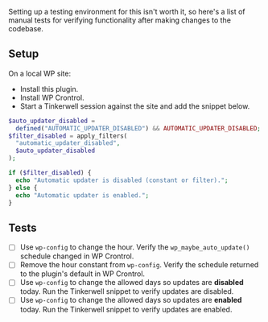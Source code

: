 Setting up a testing environment for this isn't worth it, so here's a list of manual tests for verifying functionality after making changes to the codebase.

## Setup
On a local WP site:
- Install this plugin.
- Install WP Crontrol.
- Start a Tinkerwell session against the site and add the snippet below.

```php
$auto_updater_disabled =
  defined("AUTOMATIC_UPDATER_DISABLED") && AUTOMATIC_UPDATER_DISABLED;
$filter_disabled = apply_filters(
  "automatic_updater_disabled",
  $auto_updater_disabled
);

if ($filter_disabled) {
  echo "Automatic updater is disabled (constant or filter).";
} else {
  echo "Automatic updater is enabled.";
}
```

## Tests
- [ ] Use `wp-config` to change the hour. Verify the `wp_maybe_auto_update()` schedule changed in WP Crontrol.
- [ ] Remove the hour constant from `wp-config`. Verify the schedule returned to the plugin's default in WP Crontrol.
- [ ] Use `wp-config` to change the allowed days so updates are **disabled** today. Run the Tinkerwell snippet to verify updates are disabled.
- [ ] Use `wp-config` to change the allowed days so updates are **enabled** today. Run the Tinkerwell snippet to verify updates are enabled.